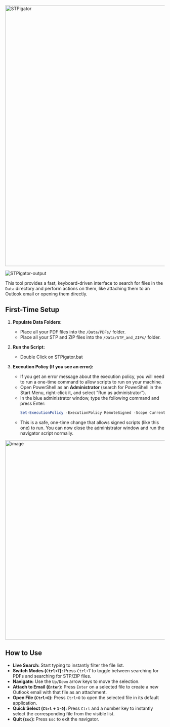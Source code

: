 <img width="1024" height="824" alt="STPigator" src="https://github.com/user-attachments/assets/29781f4b-d285-4fa3-94fe-9f79e4ec74a6" />

![STPigator-output](https://github.com/user-attachments/assets/cc013616-3d67-41a8-856e-6d9302966bc1)

This tool provides a fast, keyboard-driven interface to search for files in the `Data` directory and perform actions on them, like attaching them to an Outlook email or opening them directly.

## First-Time Setup

1.  **Populate Data Folders:**
    *   Place all your PDF files into the `/Data/PDFs/` folder.
    *   Place all your STP and ZIP files into the `/Data/STP_and_ZIPs/` folder.

2.  **Run the Script:**
    *   Double Click on STPigator.bat 

3.  **Execution Policy (If you see an error):**
    *   If you get an error message about the execution policy, you will need to run a one-time command to allow scripts to run on your machine.
    *   Open PowerShell as an **Administrator** (search for PowerShell in the Start Menu, right-click it, and select "Run as administrator").
    *   In the blue administrator window, type the following command and press Enter:
        ```powershell
        Set-ExecutionPolicy -ExecutionPolicy RemoteSigned -Scope CurrentUser
        ```
    *   This is a safe, one-time change that allows signed scripts (like this one) to run. You can now close the administrator window and run the navigator script normally.
    
<img width="1116" height="630" alt="image" src="https://github.com/user-attachments/assets/6ed3d7ed-168a-468f-bc13-f07150890a49" />

## How to Use

*   **Live Search:** Start typing to instantly filter the file list.
*   **Switch Modes (`Ctrl+T`):** Press `Ctrl+T` to toggle between searching for PDFs and searching for STP/ZIP files.
*   **Navigate:** Use the `Up/Down` arrow keys to move the selection.
*   **Attach to Email (`Enter`):** Press `Enter` on a selected file to create a new Outlook email with that file as an attachment.
*   **Open File (`Ctrl+O`):** Press `Ctrl+O` to open the selected file in its default application.
*   **Quick Select (`Ctrl` + `1-0`):** Press `Ctrl` and a number key to instantly select the corresponding file from the visible list.
*   **Quit (`Esc`):** Press `Esc` to exit the navigator.
